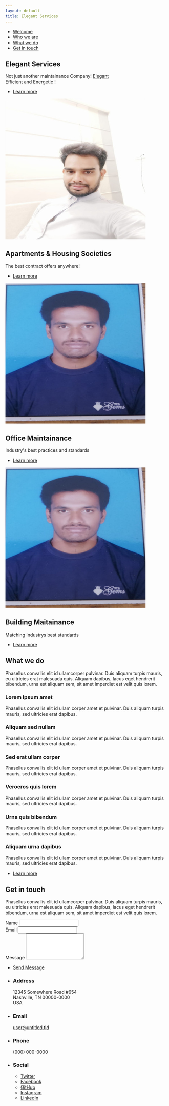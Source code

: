 ```yaml
---
layout: default
title: Elegant Services
---
```


<!-- Sidebar -->
<section id="sidebar">
	<div class="inner">
		<nav>
			<ul>
				<li><a href="#intro">Welcome</a></li>
				<li><a href="#one">Who we are</a></li>
				<li><a href="#two">What we do</a></li>
				<li><a href="#three">Get in touch</a></li>
			</ul>
		</nav>
	</div>
</section>

<!-- Wrapper -->
<div id="wrapper">

<!-- Intro -->
<section id="intro" class="wrapper style1 fullscreen fade-up">
	<div class="inner">
		<h1>Elegant Services</h1>
		<p>Not just another maintainance Company! <a href="elegantservices.online">Elegant</a><br />
		Efficient and Energetic ! </p>
		<ul class="actions">
			<li><a href="#one" class="button scrolly">Learn more</a></li>
		</ul>
	</div>
</section>

<!-- One -->
<section id="one" class="wrapper style2 spotlights">
	<section>
		<a href="#" class="image"><img src="images/pic01.jpg" alt="" data-position="center center" /></a>
		<div class="content">
			<div class="inner">
				<h2>Apartments & Housing Societies</h2>
				<p>The best contract offers anywhere!</p>
				<ul class="actions">
					<li><a href="#" class="button">Learn more</a></li>
				</ul>
			</div>
		</div>
	</section>
	<section>
		<a href="#" class="image"><img src="images/pic02.jpg" alt="" data-position="top center" /></a>
		<div class="content">
			<div class="inner">
				<h2>Office Maintainance</h2>
				<p> Industry's best practices and standards</p>
				<ul class="actions">
					<li><a href="#" class="button">Learn more</a></li>
				</ul>
			</div>
		</div>
	</section>
	<section>
		<a href="#" class="image"><img src="images/pic03.jpg" alt="" data-position="25% 25%" /></a>
		<div class="content">
			<div class="inner">
				<h2> Building Maitainance</h2>
				<p> Matching Industrys best standards</p>
				<ul class="actions">
					<li><a href="#" class="button">Learn more</a></li>
				</ul>
			</div>
		</div>
	</section>
</section>

<!-- Two -->
<section id="two" class="wrapper style3 fade-up">
	<div class="inner">
		<h2>What we do</h2>
		<p>Phasellus convallis elit id ullamcorper pulvinar. Duis aliquam turpis mauris, eu ultricies erat malesuada quis. Aliquam dapibus, lacus eget hendrerit bibendum, urna est aliquam sem, sit amet imperdiet est velit quis lorem.</p>
		<div class="features">
			<section>
				<span class="icon major fa-code"></span>
				<h3>Lorem ipsum amet</h3>
				<p>Phasellus convallis elit id ullam corper amet et pulvinar. Duis aliquam turpis mauris, sed ultricies erat dapibus.</p>
			</section>
			<section>
				<span class="icon major fa-lock"></span>
				<h3>Aliquam sed nullam</h3>
				<p>Phasellus convallis elit id ullam corper amet et pulvinar. Duis aliquam turpis mauris, sed ultricies erat dapibus.</p>
			</section>
			<section>
				<span class="icon major fa-cog"></span>
				<h3>Sed erat ullam corper</h3>
				<p>Phasellus convallis elit id ullam corper amet et pulvinar. Duis aliquam turpis mauris, sed ultricies erat dapibus.</p>
			</section>
			<section>
				<span class="icon major fa-desktop"></span>
				<h3>Veroeros quis lorem</h3>
				<p>Phasellus convallis elit id ullam corper amet et pulvinar. Duis aliquam turpis mauris, sed ultricies erat dapibus.</p>
			</section>
			<section>
				<span class="icon major fa-chain"></span>
				<h3>Urna quis bibendum</h3>
				<p>Phasellus convallis elit id ullam corper amet et pulvinar. Duis aliquam turpis mauris, sed ultricies erat dapibus.</p>
			</section>
			<section>
				<span class="icon major fa-diamond"></span>
				<h3>Aliquam urna dapibus</h3>
				<p>Phasellus convallis elit id ullam corper amet et pulvinar. Duis aliquam turpis mauris, sed ultricies erat dapibus.</p>
			</section>
		</div>
		<ul class="actions">
			<li><a href="#" class="button">Learn more</a></li>
		</ul>
	</div>
</section>

<!-- Three -->
<section id="three" class="wrapper style1 fade-up">
	<div class="inner">
		<h2>Get in touch</h2>
		<p>Phasellus convallis elit id ullamcorper pulvinar. Duis aliquam turpis mauris, eu ultricies erat malesuada quis. Aliquam dapibus, lacus eget hendrerit bibendum, urna est aliquam sem, sit amet imperdiet est velit quis lorem.</p>
		<div class="split style1">
			<section>
				<form method="post" action="#">
					<div class="field half first">
						<label for="name">Name</label>
						<input type="text" name="name" id="name" />
					</div>
					<div class="field half">
						<label for="email">Email</label>
						<input type="text" name="email" id="email" />
					</div>
					<div class="field">
						<label for="message">Message</label>
						<textarea name="message" id="message" rows="5"></textarea>
					</div>
					<ul class="actions">
						<li><a href="" class="button submit">Send Message</a></li>
					</ul>
				</form>
			</section>
			<section>
				<ul class="contact">
					<li>
						<h3>Address</h3>
						<span>12345 Somewhere Road #654<br />
						Nashville, TN 00000-0000<br />
						USA</span>
					</li>
					<li>
						<h3>Email</h3>
						<a href="#">user@untitled.tld</a>
					</li>
					<li>
						<h3>Phone</h3>
						<span>(000) 000-0000</span>
					</li>
					<li>
						<h3>Social</h3>
						<ul class="icons">
							<li><a href="#" class="fa-twitter"><span class="label">Twitter</span></a></li>
							<li><a href="#" class="fa-facebook"><span class="label">Facebook</span></a></li>
							<li><a href="#" class="fa-github"><span class="label">GitHub</span></a></li>
							<li><a href="#" class="fa-instagram"><span class="label">Instagram</span></a></li>
							<li><a href="#" class="fa-linkedin"><span class="label">LinkedIn</span></a></li>
						</ul>
					</li>
				</ul>
			</section>
		</div>
	</div>
</section>

</div>
